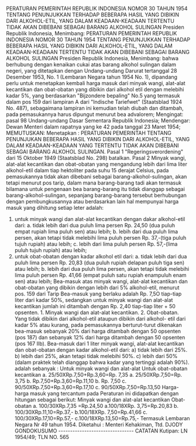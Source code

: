  PERATURAN PEMERINTAH REPUBLIK INDONESIA NOMOR 30 TAHUN 1954 TENTANG PENUNJUKKAN TERHADAP BEBERAPA HASIL YANG DIBIKIN DARI ALKOHOL-ETIL, YANG DALAM KEADAAN-KEADAAN TERTENTU TIDAK AKAN DIBEBANI SEBAGAI BARANG ALKOHOL SULINGAN Presiden Republik Indonesia, Menimbang: PERATURAN PEMERINTAH REPUBLIK INDONESIA NOMOR 30 TAHUN 1954 TENTANG PENUNJUKKAN TERHADAP BEBERAPA HASIL YANG DIBIKIN DARI ALKOHOL-ETIL, YANG DALAM KEADAAN-KEADAAN TERTENTU TIDAK AKAN DIBEBANI SEBAGAI BARANG ALKOHOL SULINGAN Presiden Republik Indonesia, Menimbang: bahwa berhubung dengan kenaikan cukai atas barang alkohol sulingan dalam negeri, yang ditetapkan dengan Undang-undang Darurat tertanggal 28 Desember 1953, No. 1 (Lembaran Negara tahun 1954 No. 1), dipandang perlu untuk menetapkan kembali harga masuk dari minyak wangi, alat-alat kecantikan dan obat-obatan yang dibikin dari alkohol etil dengan melebihi kadar 5%, yang berdasarkan "Bijzondere bepaling" No.5 yang termasuk dalam pos 159 dari lampiran A dari "Indische Tariefwet" (Staatsblad 1924 No. 487), sebagaimana lampiran ini kemudian telah diubah dan ditambah, pada pemasukannya harus dipungut menurut bea advalorem;
Mengingat:
 pasal 98 Undang-undang Dasar Sementara Republik Indonesia; Mendengar: Dewan Menteri dalam rapatnya yang ke 42 pada tanggal 23 Maret 1954;
MEMUTUSKAN:
 Menetapkan : PERATURAN PEMERINTAH TENTANG PENUNJUKAN BEBERAPA HASIL YANG DIBIKIN DARI ALKOHOL-ETIL, YANG DALAM KEADAAN-KEADAAN YANG TERTENTU TIDAK AKAN DIBEBANI SEBAGAI BARANG ALKOHOL SULINGAN. Pasal 1 "Regeringsverordening" dari 15 Oktober 1949 (Staatsblad No. 298) batalkan. Pasal 2 Minyak wangi, alat-alat kecantikan dan obat-obatan yang mengandung lebih dari lima liter alkohol-etil dalam tiap hektoliter pada suhu 15 derajat Celsius, pada pemasukannya tidak akan dibebani sebagai barang-alkohol-sulingan, akan tetapi menurut pos tarip, dalam mana barang-barang tadi akan termasuk bilamana untuk pengenaan bea barang-barang itu tidak dianggap sebagai barang-alkohol-sulingan, sepanjang barang-barang tersebut berhubungan dengan pembungkusannya atau berdasarkan lain hal mempunyai harga masuk yang dihitung setiap leter adalah:
1. untuk minyak wangi dan alat-alat kecantikan dengan dakar alkohol-etil dari:
a. tidak lebih dari dua puluh lima persen Rp. 24,50 (dua puluh empat rupiah lima puluh sen) atau lebih;
b. lebih dari dua puluh lima persen, akan tetapi tidak melebihi lima puluh persen Rp. 37,-(tiga puluh tujuh rupiah) atau lebih;
c. lebih dari lima puluh persen Rp. 57,-(lima puluh tujuh rupiah) atau lebih;
2. untuk obat-obatan dengan kadar alkohol etil dari:
a. tidak lebih dari dua puluh lima persen Rp. 20,83 (dua puluh rupiah delapan puluh tiga sen) atau lebih;
b. lebih dari dua puluh lima persen, akan tetapi tidak melebihi lima puluh persen Rp. 41,66 (empat puluh satu rupiah enampuluh enam sen) atau lebih; Bea-masuk atas minyak wangi, alat-alat kecantikan dan obat-obatan yang dibikin dengan lebih dari 5% alkohol-etil, menurut pos. 159 dari Tarip Bea-masuk yang berlaku adalah Rp. 7,5O tiap-tiap liter dari kadar 50%, sedangkan untuk minyak wangi dan alat-alat kecantikan jumlah ini ditambah dengan Rp. 2,40 tiap-tiap liter + 50 opsenten. 1. Minyak wangi dan alat-alat kecantikan. 2. Obat-obatan. Yang tidak dibikin dari alkohol-etil ataupun dibikin dari alkohol- etil dari kadar 5% atau kurang, pada pemasukannya berturut-turut dikenakan bea-masuk sebanyak 20% dari harga ditambah dengan 50 opsenten (pos 187) dan sebanyak 12% dari harga ditambah dengan 50 opsenten (pos 167 IIb). Bea-masuk dari 1 liter minyak wangi, alat-alat kecantikan dan obat-obatan dengan kadar alkohol-etil dari: a) tidak lebih dari 25%. b) lebih dari 25%, akan tetapi tidak melebihi 50%. c) lebih dari 50% (dalam praktek telah dianggap bahwa kadar yang tertinggi adalah 90%). adalah sebanyak : Untuk minyak wangi dan alat-alat Untuk obat-obatan kecantikan a. 25/50XRp.7,50+Rp.3,60=Rp. 7,35 a. 25/50XRp.7,50=Rp. 3,75 b. Rp.7,50+Rp.3,60=Rp.11,10 b. Rp. 7,50 c. 90/50XRp.7,50+Rp.3,60=Rp.17,10 c. 90/50XRp.7,50=Rp.13,50 Harga-harga masuk yang tercantum pada Peraturan ini didapatkan dengan hitungan sebagai berikut: Minyak wangi dan alat-alat kecantikan Obat-obatan a. 100/30XRp.7,35 =Rp.24,50 a.100/18XRp. 3,75=Rp.20,83 b. 100/30XRp.11,10=Rp.37,- b.100/18XRp. 7,50=Rp.41,66 c. 100/30XRp.17,10=Rp.57,- c.100/18XRp.13,50=Rp.75,- Termasuk Lembaran Negara Nr 49 tahun 1954. Diketahui : Menteri Kehakiman, Ttd. DJODY GONDOKUSUMO -------------------------------- CATATAN Kutipan: LN 1954/49; TLN NO. 565